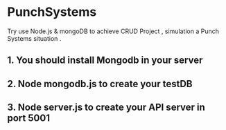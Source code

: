 # PunchSystems

Try use Node.js & mongoDB to achieve CRUD Project , simulation a Punch Systems situation .

## 1. You should install Mongodb in your server

## 2. Node mongodb.js to create your testDB

## 3. Node server.js to create your API server in port 5001
